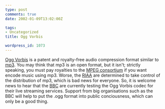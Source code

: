```yaml
---
type: post
comments: true
date: 2002-01-09T13:02:00Z

tags:
- Uncategorized
title: Ogg Vorbis

wordpress_id: 1073
---
```


[Ogg Vorbis](http://www.xiph.org/ogg/vorbis/) is a patent and royalty-free audio compression format similar to [mp3](http://www.iis.fhg.de/amm/techinf/layer3/). You may think that mp3 is an open format, but it isn't; strictly speaking, you must pay royalties to the [MPEG consortium](http://www.mpeg.org/MPEG/index.html) if you want encode music using mp3. Worse, the [RIAA](http://www.riaa.org/index.cfm) are determined to take control of the distribution of mp3, which is bad news for everyone. So, it is welcome news to hear that the [BBC](http://www.bbc.co.uk/) are currently testing the Ogg Vorbis codec for their live streaming services. Support from big organisations such as the BBC will help to put the .ogg format into public conciousness, which can only be a good thing. 
